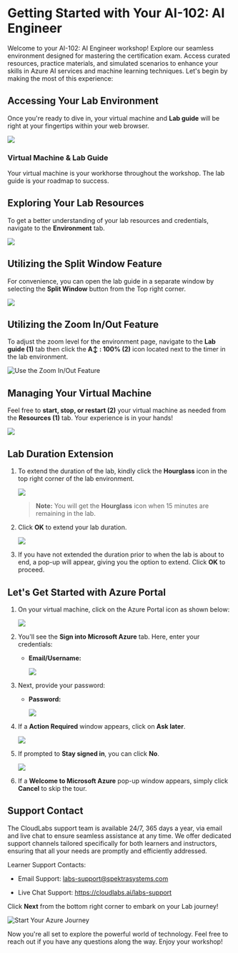 # Getting Started with Your AI-102: AI Engineer
 
Welcome to your AI-102: AI Engineer workshop! Explore our seamless environment designed for mastering the certification exam. Access curated resources, practice materials, and simulated scenarios to enhance your skills in Azure AI services and machine learning techniques. Let's begin by making the most of this experience:
 
## Accessing Your Lab Environment
 
Once you're ready to dive in, your virtual machine and **Lab guide** will be right at your fingertips within your web browser.
 
![](./images/AI102(1).png)

### Virtual Machine & Lab Guide
 
Your virtual machine is your workhorse throughout the workshop. The lab guide is your roadmap to success.
 
## Exploring Your Lab Resources
 
To get a better understanding of your lab resources and credentials, navigate to the **Environment** tab.
 
![](./images/AI102(2).png)
 
## Utilizing the Split Window Feature
 
For convenience, you can open the lab guide in a separate window by selecting the **Split Window** button from the Top right corner.

![](./images/AI102(3).png)

## Utilizing the Zoom In/Out Feature

To adjust the zoom level for the environment page, navigate to the **Lab guide (1)** tab then  click the **A↕ : 100% (2)** icon located next to the timer in the lab environment.

![Use the Zoom In/Out Feature](./images/AI102(4).png)

 ## Managing Your Virtual Machine
 
Feel free to **start, stop, or restart (2)** your virtual machine as needed from the **Resources (1)** tab. Your experience is in your hands!
 
![](./images/AI102(5).png)

## **Lab Duration Extension**

1. To extend the duration of the lab, kindly click the **Hourglass** icon in the top right corner of the lab environment. 

    ![](./images/AI102(6).png)

    >**Note:** You will get the **Hourglass** icon when 15 minutes are remaining in the lab.

2. Click **OK** to extend your lab duration.
 
   ![](./images/gext2.png)

3. If you have not extended the duration prior to when the lab is about to end, a pop-up will appear, giving you the option to extend. Click **OK** to proceed. 

## Let's Get Started with Azure Portal
 
1. On your virtual machine, click on the Azure Portal icon as shown below:
 
    ![](./images/AI102(7).png)

2. You'll see the **Sign into Microsoft Azure** tab. Here, enter your credentials:
 
   - **Email/Username:** <inject key="AzureAdUserEmail"></inject>
 
        ![](./images/sc900-image-1.png)
 
3. Next, provide your password:
 
   - **Password:** <inject key="AzureAdUserPassword"></inject>
 
        ![](./images/sc900-image-2.png)

4. If a **Action Required** window appears, click on **Ask later**.

    ![](./images/AI102(9).png)

5. If prompted to **Stay signed in**, you can click **No**.

    ![](./images/AI102(8).png)
 
6. If a **Welcome to Microsoft Azure** pop-up window appears, simply click **Cancel** to skip the tour.
 
## Support Contact

The CloudLabs support team is available 24/7, 365 days a year, via email and live chat to ensure seamless assistance at any time. We offer dedicated support channels tailored specifically for both learners and instructors, ensuring that all your needs are promptly and efficiently addressed.

Learner Support Contacts:

   - Email Support: labs-support@spektrasystems.com

   - Live Chat Support: https://cloudlabs.ai/labs-support

 
Click **Next** from the bottom right corner to embark on your Lab journey!

   ![Start Your Azure Journey](./images/sc900-image(3).png)

Now you're all set to explore the powerful world of technology. Feel free to reach out if you have any questions along the way. Enjoy your workshop!
